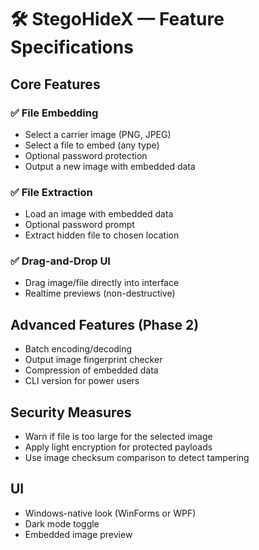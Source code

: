 # 🛠️ StegoHideX — Feature Specifications

## Core Features

### ✅ File Embedding
- Select a carrier image (PNG, JPEG)
- Select a file to embed (any type)
- Optional password protection
- Output a new image with embedded data

### ✅ File Extraction
- Load an image with embedded data
- Optional password prompt
- Extract hidden file to chosen location

### ✅ Drag-and-Drop UI
- Drag image/file directly into interface
- Realtime previews (non-destructive)

## Advanced Features (Phase 2)
- Batch encoding/decoding
- Output image fingerprint checker
- Compression of embedded data
- CLI version for power users

## Security Measures
- Warn if file is too large for the selected image
- Apply light encryption for protected payloads
- Use image checksum comparison to detect tampering

## UI
- Windows-native look (WinForms or WPF)
- Dark mode toggle
- Embedded image preview
